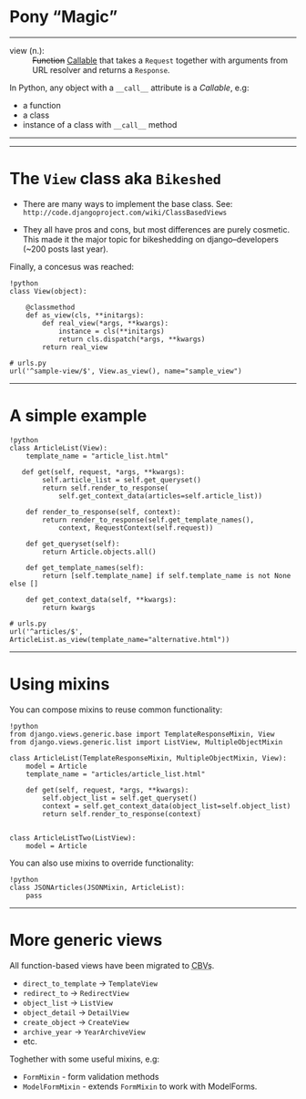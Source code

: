 # Pony <q>Magic</q>

----

<dl class="view-definition">
<dt>view (n.):</dt>
<dd>
<del>Function</del> <ins>Callable</ins> that takes a <code>Request</code> together with 
arguments from URL resolver and returns a <code>Response</code>.
</dd>
</dl>

In Python, any object with a `__call__` attribute is a *Callable*, e.g: 

* a function
* a class
* instance of a class with `__call__` method

----

----

# The `View` class aka `Bikeshed` 

* There are many ways to implement the base class. See: 
`http://code.djangoproject.com/wiki/ClassBasedViews`

* They all have pros and cons, but most differences are purely cosmetic. 
This made it the major topic for bikeshedding on django&ndash;developers 
(~200 posts last year). 

Finally, a concesus was reached:


    !python
    class View(object):

        @classmethod
        def as_view(cls, **initargs):
            def real_view(*args, **kwargs):
                instance = cls(**initargs)
                return cls.dispatch(*args, **kwargs)
            return real_view

    # urls.py
    url('^sample-view/$', View.as_view(), name="sample_view")

----

# A simple example


    !python
    class ArticleList(View):
        template_name = "article_list.html"
        
       def get(self, request, *args, **kwargs):
            self.article_list = self.get_queryset()
            return self.render_to_response(
                self.get_context_data(articles=self.article_list))

        def render_to_response(self, context):
            return render_to_response(self.get_template_names(),
                context, RequestContext(self.request))

        def get_queryset(self):
            return Article.objects.all()

        def get_template_names(self):
            return [self.template_name] if self.template_name is not None else []

        def get_context_data(self, **kwargs):
            return kwargs
    
    # urls.py
    url('^articles/$', ArticleList.as_view(template_name="alternative.html"))

----

# Using mixins

You can compose mixins to reuse common functionality:

    !python
    from django.views.generic.base import TemplateResponseMixin, View
    from django.views.generic.list import ListView, MultipleObjectMixin

    class ArticleList(TemplateResponseMixin, MultipleObjectMixin, View):
        model = Article 
        template_name = "articles/article_list.html" 

        def get(self, request, *args, **kwargs):
            self.object_list = self.get_queryset()
            context = self.get_context_data(object_list=self.object_list)
            return self.render_to_response(context)

    
    class ArticleListTwo(ListView):
        model = Article 

You can also use mixins to override functionality:

    !python
    class JSONArticles(JSONMixin, ArticleList):
        pass

----

# More generic views

All function-based views have been migrated to <abbr title="Class-based Views">CBVs</abbr>.

  * `direct_to_template` &rarr; `TemplateView`
  * `redirect_to` &rarr; `RedirectView`
  * `object_list` &rarr; `ListView`
  * `object_detail` &rarr; `DetailView` 
  * `create_object` &rarr; `CreateView`  
  * `archive_year` &rarr; `YearArchiveView`
  * etc.

Toghether with some useful mixins, e.g:

  * `FormMixin` - form validation methods
  * `ModelFormMixin` - extends `FormMixin` to work with ModelForms.

